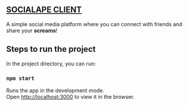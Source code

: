 ## [SOCIALAPE CLIENT](https://socialape.onrender.com/)

A simple social media platform where you can connect with friends and share your **screams**!

## Steps to run the project

In the project directory, you can run:

### `npm start`

Runs the app in the development mode.<br>
Open [http://localhost:3000](http://localhost:3000) to view it in the browser.
